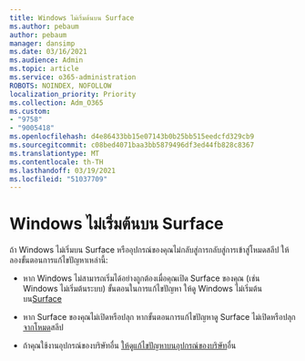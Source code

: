 ```yaml
---
title: Windows ไม่เริ่มต้นบน Surface
ms.author: pebaum
author: pebaum
manager: dansimp
ms.date: 03/16/2021
ms.audience: Admin
ms.topic: article
ms.service: o365-administration
ROBOTS: NOINDEX, NOFOLLOW
localization_priority: Priority
ms.collection: Adm_O365
ms.custom:
- "9758"
- "9005418"
ms.openlocfilehash: d4e86433bb15e07143b0b25bb515eedcfd329cb9
ms.sourcegitcommit: c08bed4071baa3bb5879496df3ed44fb828c8367
ms.translationtype: MT
ms.contentlocale: th-TH
ms.lasthandoff: 03/19/2021
ms.locfileid: "51037709"
---
```

# <a name="windows-doesnt-start-on-surface"></a>Windows ไม่เริ่มต้นบน Surface

ถ้า Windows ไม่เริ่มบน Surface หรืออุปกรณ์ของคุณไม่กลับสู่การกลับสู่การเข้าสู่โหมดสลีป ให้ลองขั้นตอนการแก้ไขปัญหาเหล่านี้:

- หาก Windows ไม่สามารถเริ่มได้อย่างถูกต้องเมื่อคุณเปิด Surface ของคุณ (เช่น Windows ไม่เริ่มต้นระบบ) ขั้นตอนในการแก้ไขปัญหา ให้ดู Windows ไม่เริ่มต้นบน[Surface](https://support.microsoft.com/surface/windows-doesn-t-start-on-surface-3dd47ea1-472a-4514-c8e1-ff81bd72be5c)

- หาก Surface ของคุณไม่เปิดหรือปลุก หากขั้นตอนการแก้ไขปัญหาดู Surface ไม่เปิดหรือปลุก [จากโหมด](https://support.microsoft.com/surface/surface-won-t-turn-on-or-wake-from-sleep-1e181652-3db8-5ca1-9649-7390fafb102a)สลีป

- ถ้าคุณใช้งานอุปกรณ์ของบริษัทอื่น [ให้ดูแก้ไขปัญหาบนอุปกรณ์ของบริษัท](https://support.microsoft.com/topic/b6f3408d-dac9-43e2-82f6-e620ca783636)อื่น

